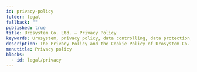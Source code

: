 ```yaml
---
id: privacy-policy
folder: legal
fallback: ""
published: true
title: Urosystem Co. Ltd. – Privacy Policy
keywords: Urosystem, privacy policy, data controlling, data protection, cookies, GDPR
description: The Privacy Policy and the Cookie Policy of Urosystem Co. Ltd.
menutitle: Privacy policy
blocks:
  - id: legal/privacy
---
```


